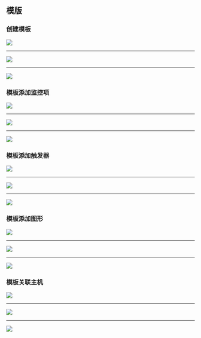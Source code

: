 ## 模版

### 创建模板

![](.\img\31.png)

---

![](.\img\32.png)

---

![](.\img\33.png)

### 模板添加监控项

![](.\img\34.png)

---

![](.\img\35.png)

---

![](.\img\36.png)

### 模板添加触发器

![](.\img\37.png)

---

![](.\img\38.png)

---

![](.\img\39.png)

### 模板添加图形

![](.\img\40.png)

---

![](.\img\41.png)

---

![](.\img\42.png)

### 模板关联主机

![](.\img\43.png)

---

![](.\img\44.png)

---

![](.\img\45.png)


